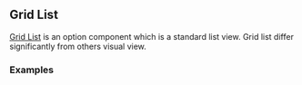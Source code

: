 ## Grid List

[Grid List](https://material.google.com/components/grid-lists.html) is an option component which is a standard list view. Grid list differ significantly from others visual view.


### Examples
